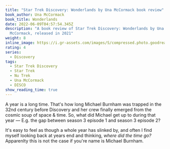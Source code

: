 ```yaml
---
title: "Star Trek Discovery: Wonderlands by Una McCormack book review"
book_author: Una McCormack
book_title: Wonderlands
date: 2022-06-09T04:57:54.345Z
description: "A book review of Star Trek Discovery: Wonderlands by Una
  McCormack, released in 2021"
weight: 8
inline_image: https://i.gr-assets.com/images/S/compressed.photo.goodreads.com/books/1616732391l/57530361._SY475_.jpg
rating: 4
series:
  - Discovery
tags:
  - Star Trek Discovery
  - Star Trek
  - Nu Trek
  - Una McCormack
  - DISCO
show_reading_time: true
---
```

A year is a long time. That's how long Michael Burnham was trapped in the 32nd century before Discovery and her crew finally emerged from the cosmic soup of space & time. So, what did Michael get up to during that year — E.g. the gap between season 3 episode 1 and season 3 episode 2? 

<!--more-->

It's easy to feel as though a whole year has slinked by, and often I find myself looking back at years end and thinking, *where did the time go?* Apparenlty this is not the case if you're name is Michael Burnham.